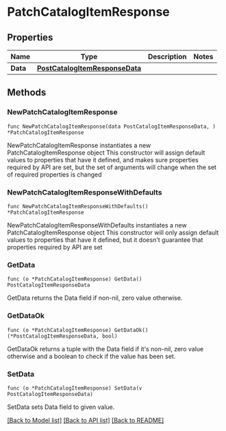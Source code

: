 # PatchCatalogItemResponse

## Properties

Name | Type | Description | Notes
------------ | ------------- | ------------- | -------------
**Data** | [**PostCatalogItemResponseData**](PostCatalogItemResponseData.md) |  | 

## Methods

### NewPatchCatalogItemResponse

`func NewPatchCatalogItemResponse(data PostCatalogItemResponseData, ) *PatchCatalogItemResponse`

NewPatchCatalogItemResponse instantiates a new PatchCatalogItemResponse object
This constructor will assign default values to properties that have it defined,
and makes sure properties required by API are set, but the set of arguments
will change when the set of required properties is changed

### NewPatchCatalogItemResponseWithDefaults

`func NewPatchCatalogItemResponseWithDefaults() *PatchCatalogItemResponse`

NewPatchCatalogItemResponseWithDefaults instantiates a new PatchCatalogItemResponse object
This constructor will only assign default values to properties that have it defined,
but it doesn't guarantee that properties required by API are set

### GetData

`func (o *PatchCatalogItemResponse) GetData() PostCatalogItemResponseData`

GetData returns the Data field if non-nil, zero value otherwise.

### GetDataOk

`func (o *PatchCatalogItemResponse) GetDataOk() (*PostCatalogItemResponseData, bool)`

GetDataOk returns a tuple with the Data field if it's non-nil, zero value otherwise
and a boolean to check if the value has been set.

### SetData

`func (o *PatchCatalogItemResponse) SetData(v PostCatalogItemResponseData)`

SetData sets Data field to given value.



[[Back to Model list]](../README.md#documentation-for-models) [[Back to API list]](../README.md#documentation-for-api-endpoints) [[Back to README]](../README.md)


